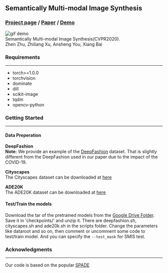 Semantically Multi-modal Image Synthesis
---
### [Project page](http://seanseattle.github.io/SMIS) / [Paper](https://arxiv.org/abs/2003.12697)  / [Demo](https://www.youtube.com/watch?v=uarUonGi_ZU&t=2s)
![gif demo](docs/imgs/smis.gif) \
Semantically Multi-modal Image Synthesis(CVPR2020). \
Zhen Zhu, Zhiliang Xu, Ansheng You, Xiang Bai

### Requirements
---
- torch>=1.0.0
- torchvision
- dominate
- dill
- scikit-image
- tqdm
- opencv-python

### Getting Started
----
#### Data Preperation
**DeepFashion** \
**Note:** We provide an example of the [DeepFashion](https://drive.google.com/open?id=1ckx35-mlMv57yzv47bmOCrWTm5l2X-zD) dataset. That is slightly different from the DeepFashion used in our paper due to the impact of the COVID-19.


**Cityscapes** \
The Cityscapes dataset can be downloaded at [here](https://www.cityscapes-dataset.com/)

**ADE20K** \
The ADE20K dataset can be downloaded at [here](http://sceneparsing.csail.mit.edu/) 

#### Test/Train the models
Download the tar of the pretrained models from the [Google Drive Folder](https://drive.google.com/open?id=1og_9By_xdtnEd9-xawAj4jYbXR6A9deG). Save it in 'checkpoints/' and unzip it.
There are deepfashion.sh, cityscapes.sh and ade20k.sh in the scripts folder. Change the parameters like dataroot and so on, then comment or uncomment some code to test/train model. 
And you can specify the `--test_mask` for SMIS test.

  
### Acknowledgments
---
Our code is based on the popular [SPADE](https://github.com/NVlabs/SPADE)

